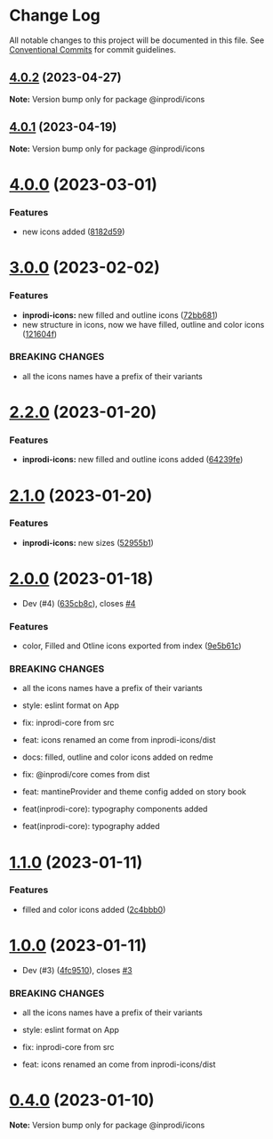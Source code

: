 # Change Log

All notable changes to this project will be documented in this file.
See [Conventional Commits](https://conventionalcommits.org) for commit guidelines.

## [4.0.2](https://github.com/inprodiwebstudio/inprodi-ui/compare/v4.0.1...v4.0.2) (2023-04-27)

**Note:** Version bump only for package @inprodi/icons






## [4.0.1](https://github.com/inprodiwebstudio/inprodi-ui/compare/v4.0.0...v4.0.1) (2023-04-19)

**Note:** Version bump only for package @inprodi/icons






# [4.0.0](https://github.com/inprodiwebstudio/inprodi-ui/compare/v3.0.0...v4.0.0) (2023-03-01)


### Features

* new icons added ([8182d59](https://github.com/inprodiwebstudio/inprodi-ui/commit/8182d59be58ac3d643cd985c7fc76f9ebcf5b952))






# [3.0.0](https://github.com/inprodiwebstudio/inprodi-ui/compare/v2.2.0...v3.0.0) (2023-02-02)


### Features

* **inprodi-icons:** new filled and outline icons ([72bb681](https://github.com/inprodiwebstudio/inprodi-ui/commit/72bb6817acca4d6693205be2bf436b00687e5a81))
* new structure in icons, now we have filled, outline and color icons ([121604f](https://github.com/inprodiwebstudio/inprodi-ui/commit/121604fd6d73d076a4f681dc4b0fa00f97314e51))


### BREAKING CHANGES

* all the icons names have a prefix of their variants






# [2.2.0](https://github.com/inprodiwebstudio/inprodi-ui/compare/v2.1.0...v2.2.0) (2023-01-20)


### Features

* **inprodi-icons:** new filled and outline icons added ([64239fe](https://github.com/inprodiwebstudio/inprodi-ui/commit/64239fe13421121c317cfc9b3f4bbd546f2ab961))





# [2.1.0](https://github.com/inprodiwebstudio/inprodi-ui/compare/v2.0.1...v2.1.0) (2023-01-20)


### Features

* **inprodi-icons:** new sizes ([52955b1](https://github.com/inprodiwebstudio/inprodi-ui/commit/52955b1578717c4f576617316f25ce970d1e4656))





# [2.0.0](https://github.com/inprodiwebstudio/inprodi-ui/compare/v1.1.0...v2.0.0) (2023-01-18)


* Dev (#4) ([635cb8c](https://github.com/inprodiwebstudio/inprodi-ui/commit/635cb8c403fe2be68ffde4a2481ce85c10feb702)), closes [#4](https://github.com/inprodiwebstudio/inprodi-ui/issues/4)


### Features

* color, Filled and Otline icons exported from index ([9e5b61c](https://github.com/inprodiwebstudio/inprodi-ui/commit/9e5b61c9cca4f1b5872f06f134416e4445b073e7))


### BREAKING CHANGES

* all the icons names have a prefix of their variants

* style: eslint format on App

* fix: inprodi-core from src

* feat: icons renamed an come from inprodi-icons/dist

* docs: filled, outline and color icons added on redme

* fix: @inprodi/core comes from dist

* feat: mantineProvider and theme config added on story book

* feat(inprodi-core): typography components added

* feat(inprodi-core): typography added






# [1.1.0](https://github.com/inprodiwebstudio/inprodi-ui/compare/v1.0.1...v1.1.0) (2023-01-11)


### Features

* filled and color icons added ([2c4bbb0](https://github.com/inprodiwebstudio/inprodi-ui/commit/2c4bbb0606b29bd13d1ead6381c1048127bc4721))





# [1.0.0](https://github.com/inprodiwebstudio/inprodi-ui/compare/v0.4.0...v1.0.0) (2023-01-11)


* Dev (#3) ([4fc9510](https://github.com/inprodiwebstudio/inprodi-ui/commit/4fc9510367c31137c2cf7121f7d78398e6275693)), closes [#3](https://github.com/inprodiwebstudio/inprodi-ui/issues/3)


### BREAKING CHANGES

* all the icons names have a prefix of their variants

* style: eslint format on App

* fix: inprodi-core from src

* feat: icons renamed an come from inprodi-icons/dist






# [0.4.0](https://github.com/inprodiwebstudio/inprodi-ui/compare/v0.3.0...v0.4.0) (2023-01-10)

**Note:** Version bump only for package @inprodi/icons
